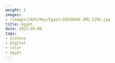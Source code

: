 ```yaml
---
weight: 1
images:
- /images/2025/May/Egypt/20250504-IMG_5292.jpg
title: Egypt.
date: 2025-05-08
tags:
- archive
- digital
- color
- egypt
---
```


